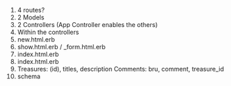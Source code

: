 1. 4 routes?
2. 2 Models
3. 2 Controllers (App Controller enables the others)
4. Within the controllers
5. new.html.erb
6. show.html.erb / _form.html.erb
7. index.html.erb
8. index.html.erb
9. Treasures: (id), titles, description Comments: bru, comment, treasure_id 
10. schema